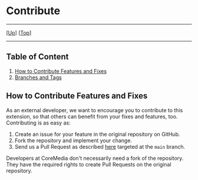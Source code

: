 # Contribute

--------------------------------------------------------------------------------

\[[Up](README.md)\] \[[Top](#top)\]

--------------------------------------------------------------------------------

## Table of Content

1. [How to Contribute Features and Fixes](#how-to-contribute-features-and-fixes)
1. [Branches and Tags](#-branches-and-tags)

## How to Contribute Features and Fixes

As an external developer, we want to encourage you to contribute to this extension, so that others can benefit from your fixes and features, too. Contributing is as easy as:

1. Create an issue for your feature in the original repository on GitHub.
2. Fork the repository and implement your change.
3. Send us a Pull Request as described [here](https://help.github.com/en/github/collaborating-with-issues-and-pull-requests/creating-a-pull-request-from-a-fork) targeted at the `main` branch.

Developers at CoreMedia don't necessarily need a fork of the repository. They have the required rights to create Pull Requests on the original repository.
